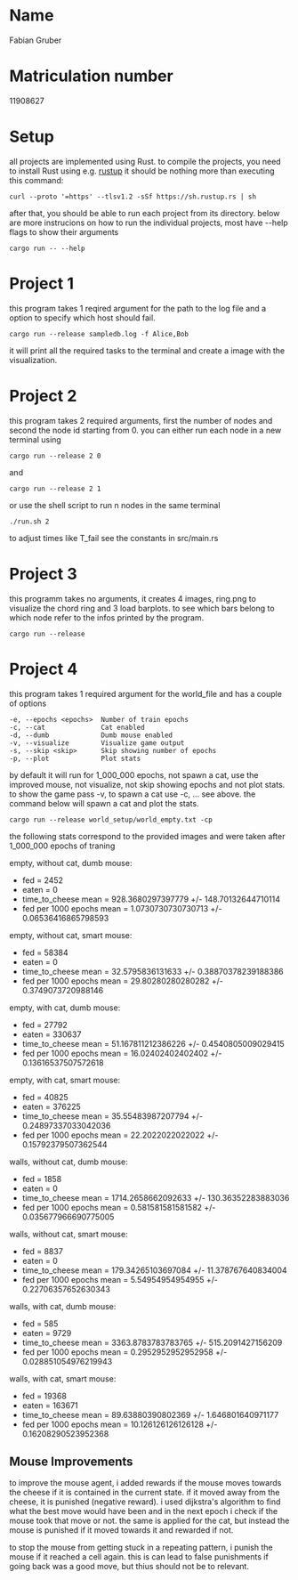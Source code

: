 # Name
Fabian Gruber

# Matriculation number
11908627

# Setup
all projects are implemented using Rust.
to compile the projects, you need to install Rust using e.g. [rustup](https://www.rust-lang.org/tools/install)
it should be nothing more than executing this command:
```
curl --proto '=https' --tlsv1.2 -sSf https://sh.rustup.rs | sh
```
after that, you should be able to run each project from its directory.
below are more instrucions on how to run the individual projects, most have --help flags to show their arguments
```
cargo run -- --help
```

# Project 1
this program takes 1 reqired argument for the path to the log file and a option to specify which host should fail.
```
cargo run --release sampledb.log -f Alice,Bob
```
it will print all the required tasks to the terminal and create a image with the visualization.

# Project 2
this program takes 2 required arguments, first the number of nodes and second the node id starting from 0.
you can either run each node in a new terminal using
```
cargo run --release 2 0
```
and
```
cargo run --release 2 1
```
or use the shell script to run n nodes in the same terminal
```
./run.sh 2
```
to adjust times like T_fail see the constants in src/main.rs

# Project 3
this programm takes no arguments, it creates 4 images, ring.png to visualize the chord ring and 3 load barplots.
to see which bars belong to which node refer to the infos printed by the program.
```
cargo run --release
```

# Project 4
this program takes 1 required argument for the world_file and has a couple of options
```
-e, --epochs <epochs>  Number of train epochs
-c, --cat              Cat enabled
-d, --dumb             Dumb mouse enabled
-v, --visualize        Visualize game output
-s, --skip <skip>      Skip showing number of epochs
-p, --plot             Plot stats
```

by default it will run for 1_000_000 epochs, not spawn a cat, use the improved mouse, not visualize, not skip showing epochs and not plot stats.
to show the game pass -v, to spawn a cat use -c, ... see above.
the command below will spawn a cat and plot the stats.

```
cargo run --release world_setup/world_empty.txt -cp
```

the following stats correspond to the provided images and were taken after 1_000_000 epochs of traning

empty, without cat, dumb mouse: 
- fed = 2452
- eaten = 0
- time_to_cheese mean = 928.3680297397779 +/- 148.70132644710114
- fed per 1000 epochs mean = 1.0730730730730713 +/- 0.06536416865798593

empty, without cat, smart mouse:
- fed = 58384
- eaten = 0
- time_to_cheese mean = 32.5795836131633 +/- 0.38870378239188386
- fed per 1000 epochs mean = 29.80280280280282 +/- 0.3749073720988146

empty, with cat, dumb mouse:
- fed = 27792
- eaten = 330637
- time_to_cheese mean = 51.167811212386226 +/- 0.4540805009029415
- fed per 1000 epochs mean = 16.02402402402402 +/- 0.13616537507572618

empty, with cat, smart mouse:
- fed = 40825
- eaten = 376225
- time_to_cheese mean = 35.55483987207794 +/- 0.24897337033042036
- fed per 1000 epochs mean = 22.2022022022022 +/- 0.15792379507362544

walls, without cat, dumb mouse: 
- fed = 1858
- eaten = 0
- time_to_cheese mean = 1714.2658662092633 +/- 130.36352283883036
- fed per 1000 epochs mean = 0.581581581581582 +/- 0.035677966690775005

walls, without cat, smart mouse:
- fed = 8837
- eaten = 0
- time_to_cheese mean = 179.34265103697084 +/- 11.378767640834004
- fed per 1000 epochs mean = 5.54954954954955 +/- 0.22706357652630343

walls, with cat, dumb mouse:
- fed = 585
- eaten = 9729
- time_to_cheese mean = 3363.8783783783765 +/- 515.2091427156209
- fed per 1000 epochs mean = 0.2952952952952958 +/- 0.028851054976219943

walls, with cat, smart mouse:
- fed = 19368
- eaten = 163671
- time_to_cheese mean = 89.63880390802369 +/- 1.646801640971177
- fed per 1000 epochs mean = 10.126126126126128 +/- 0.16208290523952368

## Mouse Improvements
to improve the mouse agent, i added rewards if the mouse moves towards the cheese if it is contained in the current state.
if it moved away from the cheese, it is punished (negative reward).
i used dijkstra's algorithm to find what the best move would have been and in the next epoch i check if the mouse took that move or not.
the same is applied for the cat, but instead the mouse is punished if it moved towards it and rewarded if not.

to stop the mouse from getting stuck in a repeating pattern, i punish the mouse if it reached a cell again.
this is can lead to false punishments if going back was a good move, but thius should not be to relevant.

